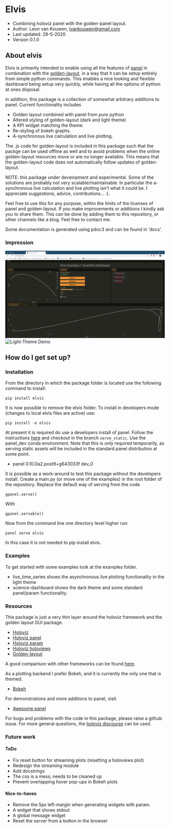 # Elvis

* Combining holoviz panel with the golden-panel layout.
* Author: Leon van Kouwen, lvankouwen@gmail.com
* Last updated: 28-5-2020
* Version 0.1.0

## About elvis

Elvis is primarily intended to enable using all the features of [panel](https://panel.holoviz.org/)
in combination with the [golden-layout](http://golden-layout.com/), in a way that
it can be setup entirely from simple python commands. This enables a nice looking and flexible dashboard
being setup very quickly, while having all the options of python at ones disposal. 

In addition, this package is a collection of somewhat arbitrary
additions to panel. Current functionality includes
* Golden layout combined with panel from pure python
* Altered styling of golden-layout (dark and light theme)
* A KPI widget matching the theme.
* Re-styling of bokeh graphs.
* A-synchronous live calculation and live plotting.

The .js code for golden-layout is included in this package such that the packge
can be used offline as well and to avoid problems when the online golden-layout resources
move or are no longer available. This means that the golden-layout code does not automatically follow
updates of golden-layout. 

NOTE: this package under development and experimental. Some of the solutions
are probably not very scalable/maintainable. In particular the a-synchronous 
live calculation and live plotting isn't what
it could be. I appreciate suggestions, advice, contributions... :).

Feel free to use this for any purpose, within the limits of the licenses of panel and golden-layout.
If you make improvements or additions I kindly ask you to share them. This can be done by adding
them to this repository, or other channels like a blog. Feel free to contact me.

Some documentation is generated using pdoc3 and can be found in 'docs'.

### Impression

![Dark-Theme Demo](demos/demo-dark-param.gif)
![Light-Theme Demo](demos/demo-light-live.gif)

## How do I get set up?

### Installation
From the directory in which the package folder is located use the following command to install:

    pip install elvis

It is now possible to remove the elvis folder. To install in developers mode (changes to local
elvis files are active) use:

    pip install -e elvis

At present it is required do use a developers install of panel. Follow the instructions
[here](https://panel.holoviz.org/developer_guide/index.html) and checkout in the branch
``serve_static``. Use the panel_dev conda environment. Note that this is only required temporarily,
as serving static assets will be included in the standard panel distribution at some point.

* panel 0.10.0a2.post9+g643033f dev_0

It is possible as a work-around to test this package without the developers install. Create a main.py (or move one of the examples) in the root
folder of the repository. Replace the default way of serving from the code

    gpanel.serve()

With
    
    gpanel.servable()

Now from the command line one directory level higher run:

    panel serve elvis
    
In this case it is not needed to pip install elvis.

### Examples
To get started with some examples look at the examples folder.
- live_time_series shows the asynchronous live plotting functionality in the light theme
- science-dashboard shows the dark theme and some standard panel/param functionality.

### Resources

This package is just a very thin layer around the holoviz framework and the golden layout GUI package. 
* [Holoviz](https://holoviz.org/)
* [Holoviz panel](https://panel.holoviz.org/)
* [Holoviz param](https://awesome-panel.org/)
* [Holoviz holoviews](https://holoviews.org/)
* [Golden-layout](https://golden-layout.com/)

A good comparison with other frameworks can be found [here](https://panel.holoviz.org/Comparisons.html).

As a plotting backend I prefer Bokeh, and it is currently the only one that is themed. 
* [Bokeh](https://bokeh.org/)

For demonstrations and more additions to panel, visit
* [Awesome panel](https://awesome-panel.org/)

For bugs and problems with the code in this package, please raise a github issue. For more general questions, the
[holoviz discourse](https://discourse.holoviz.org/) can be used. 

### Future work

#### ToDo
* Fix reset button for streaming plots (resetting a holoviews plot)
* Redesign the streaming module
* Add docstrings
* The css is a mess; needs to be cleaned up
* Prevent overlapping hover pop-ups in Bokeh plots

#### Nice-to-haves
* Remove the 5px left-margin when generating widgets with param.
* A widget that shows stdout
* A global message widget
* Reset the server from a button in the browser
